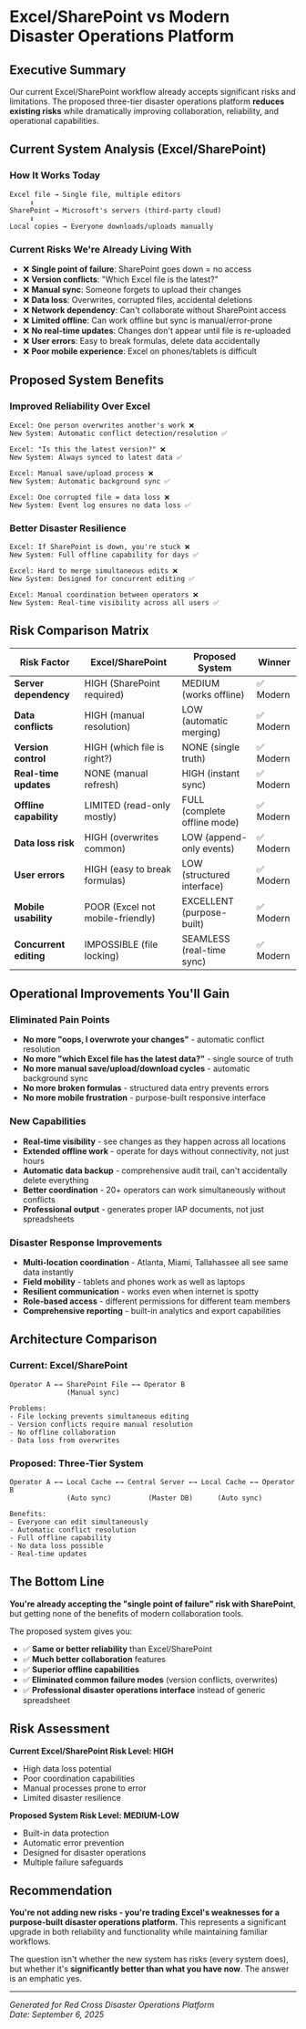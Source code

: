 # Excel/SharePoint vs Modern Disaster Operations Platform

## Executive Summary

Our current Excel/SharePoint workflow already accepts significant risks and limitations. The proposed three-tier disaster operations platform **reduces existing risks** while dramatically improving collaboration, reliability, and operational capabilities.

## Current System Analysis (Excel/SharePoint)

### How It Works Today
```
Excel file → Single file, multiple editors
     ↕
SharePoint → Microsoft's servers (third-party cloud)
     ↕  
Local copies → Everyone downloads/uploads manually
```

### Current Risks We're Already Living With
- ❌ **Single point of failure**: SharePoint goes down = no access
- ❌ **Version conflicts**: "Which Excel file is the latest?"
- ❌ **Manual sync**: Someone forgets to upload their changes
- ❌ **Data loss**: Overwrites, corrupted files, accidental deletions
- ❌ **Network dependency**: Can't collaborate without SharePoint access
- ❌ **Limited offline**: Can work offline but sync is manual/error-prone
- ❌ **No real-time updates**: Changes don't appear until file is re-uploaded
- ❌ **User errors**: Easy to break formulas, delete data accidentally
- ❌ **Poor mobile experience**: Excel on phones/tablets is difficult

## Proposed System Benefits

### Improved Reliability Over Excel
```
Excel: One person overwrites another's work ❌
New System: Automatic conflict detection/resolution ✅

Excel: "Is this the latest version?" ❌  
New System: Always synced to latest data ✅

Excel: Manual save/upload process ❌
New System: Automatic background sync ✅

Excel: One corrupted file = data loss ❌
New System: Event log ensures no data loss ✅
```

### Better Disaster Resilience
```
Excel: If SharePoint is down, you're stuck ❌
New System: Full offline capability for days ✅

Excel: Hard to merge simultaneous edits ❌
New System: Designed for concurrent editing ✅

Excel: Manual coordination between operators ❌
New System: Real-time visibility across all users ✅
```

## Risk Comparison Matrix

| Risk Factor | Excel/SharePoint | Proposed System | Winner |
|-------------|------------------|-----------------|--------|
| **Server dependency** | HIGH (SharePoint required) | MEDIUM (works offline) | ✅ Modern |
| **Data conflicts** | HIGH (manual resolution) | LOW (automatic merging) | ✅ Modern |
| **Version control** | HIGH (which file is right?) | NONE (single truth) | ✅ Modern |
| **Real-time updates** | NONE (manual refresh) | HIGH (instant sync) | ✅ Modern |
| **Offline capability** | LIMITED (read-only mostly) | FULL (complete offline mode) | ✅ Modern |
| **Data loss risk** | HIGH (overwrites common) | LOW (append-only events) | ✅ Modern |
| **User errors** | HIGH (easy to break formulas) | LOW (structured interface) | ✅ Modern |
| **Mobile usability** | POOR (Excel not mobile-friendly) | EXCELLENT (purpose-built) | ✅ Modern |
| **Concurrent editing** | IMPOSSIBLE (file locking) | SEAMLESS (real-time sync) | ✅ Modern |

## Operational Improvements You'll Gain

### **Eliminated Pain Points**
- **No more "oops, I overwrote your changes"** - automatic conflict resolution
- **No more "which Excel file has the latest data?"** - single source of truth
- **No more manual save/upload/download cycles** - automatic background sync
- **No more broken formulas** - structured data entry prevents errors
- **No more mobile frustration** - purpose-built responsive interface

### **New Capabilities**
- **Real-time visibility** - see changes as they happen across all locations
- **Extended offline work** - operate for days without connectivity, not just hours
- **Automatic data backup** - comprehensive audit trail, can't accidentally delete everything
- **Better coordination** - 20+ operators can work simultaneously without conflicts
- **Professional output** - generates proper IAP documents, not just spreadsheets

### **Disaster Response Improvements**
- **Multi-location coordination** - Atlanta, Miami, Tallahassee all see same data instantly
- **Field mobility** - tablets and phones work as well as laptops
- **Resilient communication** - works even when internet is spotty
- **Role-based access** - different permissions for different team members
- **Comprehensive reporting** - built-in analytics and export capabilities

## Architecture Comparison

### Current: Excel/SharePoint
```
Operator A ←→ SharePoint File ←→ Operator B
              (Manual sync)
     
Problems:
- File locking prevents simultaneous editing
- Version conflicts require manual resolution  
- No offline collaboration
- Data loss from overwrites
```

### Proposed: Three-Tier System
```
Operator A ←→ Local Cache ←→ Central Server ←→ Local Cache ←→ Operator B
              (Auto sync)         (Master DB)      (Auto sync)
     
Benefits:
- Everyone can edit simultaneously
- Automatic conflict resolution
- Full offline capability
- No data loss possible
- Real-time updates
```

## The Bottom Line

**You're already accepting the "single point of failure" risk with SharePoint**, but getting none of the benefits of modern collaboration tools. 

The proposed system gives you:
- ✅ **Same or better reliability** than Excel/SharePoint
- ✅ **Much better collaboration** features  
- ✅ **Superior offline capabilities**
- ✅ **Eliminated common failure modes** (version conflicts, overwrites)
- ✅ **Professional disaster operations interface** instead of generic spreadsheet

## Risk Assessment

**Current Excel/SharePoint Risk Level: HIGH**
- High data loss potential
- Poor coordination capabilities
- Manual processes prone to error
- Limited disaster resilience

**Proposed System Risk Level: MEDIUM-LOW**  
- Built-in data protection
- Automatic error prevention
- Designed for disaster operations
- Multiple failure safeguards

## Recommendation

**You're not adding new risks - you're trading Excel's weaknesses for a purpose-built disaster operations platform.** This represents a significant upgrade in both reliability and functionality while maintaining familiar workflows.

The question isn't whether the new system has risks (every system does), but whether it's **significantly better than what you have now**. The answer is an emphatic yes.

---

*Generated for Red Cross Disaster Operations Platform*  
*Date: September 6, 2025*